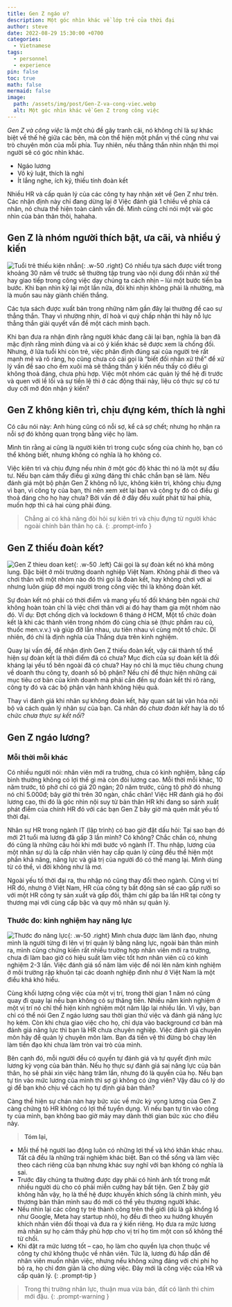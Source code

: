 ```yaml
---
title: Gen Z ngáo ư?
description: Một góc nhìn khác về lớp trẻ của thời đại
author: steve
date: 2022-08-29 15:30:00 +0700
categories:
  - Vietnamese
tags:
  - personnel
  - experience
pin: false
toc: true
math: false
mermaid: false
image:
  path: /assets/img/post/Gen-Z-va-cong-viec.webp
  alt: Một góc nhìn khác về Gen Z trong công việc
---
```

*Gen Z và công việc* là một chủ đề gây tranh cãi, nó không chỉ là sự khác biệt về thế hệ giữa các bên, mà còn thể hiện một phần vị thế cũng như vai trò chuyên môn của mỗi phía. Tuy nhiên, nếu thẳng thắn nhìn nhận thì mọi người sẽ có góc nhìn khác.

-   Ngáo lương
-   Vô kỷ luật, thích là nghỉ
-   Ít lắng nghe, ích kỷ, thiếu tính đoàn kết

Nhiều HR và cấp quản lý của các công ty hay nhận xét về Gen Z như trên. Các nhận định này chỉ đang dừng lại ở Việc đánh giá 1 chiều về phía cá nhân, nó chưa thể hiện toàn cảnh vấn đề. Mình cũng chỉ nói một vài góc nhìn của bản thân thôi, hahaha.

## Gen Z là nhóm người thích bật, ưa cãi, và nhiều ý kiến
![Tuổi trẻ thiếu kiên nhẫn](/assets/img/post/tuoi-tre-thieu-kien-nhan.webp "Khi còn trẻ, dù thời nào thì chúng ta cũng có điểm chung"){: .w-50 .right}
Có nhiều tựa sách được viết trong khoảng 30 năm về trước sẽ thường tập trung vào nội dung đối nhân xử thế hay giao tiếp trong công việc dạy chúng ta cách nhịn – lùi một bước tiến ba bước. Khi bạn nhìn kỹ lại một lần nữa, đôi khi nhịn không phải là nhường, mà là muốn sau này giành chiến thắng.

Các tựa sách được xuất bản trong những năm gần đây lại thường đề cao sự thẳng thắn. Thay vì nhường nhịn, dĩ hoà vi quý chấp nhận thì hãy nỗ lực thẳng thắn giải quyết vấn đề một cách minh bạch.

Khi bạn đưa ra nhận định rằng người khác đang cãi lại bạn, nghĩa là bạn đã mặc định rằng mình đúng và ai có ý kiến khác sẽ được xem là chống đối. Nhưng, ở lứa tuổi khi còn trẻ, việc phân định đúng sai của người trẻ rất mạnh mẽ và rõ ràng, họ cũng chưa có cái gọi là “biết đối nhân xử thế” để xử lý vấn đề sao cho êm xuôi mà sẽ thẳng thắn ý kiến nếu thấy có điều gì không thoả đáng, chưa phù hợp. Việc một nhóm các quản lý thế hệ đi trước và quen với lề lối và sự tiền lệ thì ở các động thái này, liệu có thực sự có tư duy cởi mở đón nhận ý kiến?

## Gen Z không kiên trì, chịu đựng kém, thích là nghỉ

Có câu nói này: Anh hùng cũng có nỗi sợ, kể cả sợ chết; nhưng họ nhận ra nỗi sợ đó không quan trọng bằng việc họ làm.

Mình tin rằng ai cũng là người kiên trì trong cuộc sống của chính họ, bạn có thể không biết, nhưng không có nghĩa là họ không có.

Việc kiên trì và chịu đựng nếu nhìn ở một góc độ khác thì nó là một sự đầu tư. Nếu bạn cảm thấy điều gì xứng đáng thì chắc chắn bạn sẽ làm. Nếu đánh giá một bộ phận Gen Z không nỗ lực, không kiên trì, không chịu đựng vì bạn, vì công ty của bạn, thì nên xem xét lại bạn và công ty đó có điều gì thoả đáng cho họ hay chưa? Bởi vấn đề ở đây đều xuất phát từ hai phía, muốn hợp thì cả hai cùng phải đúng.

>Chẳng ai có khả năng đòi hỏi sự kiên trì và chịu đựng từ người khác ngoài chính bản thân họ cả.
{: .prompt-info }

## Gen Z thiếu đoàn kết?
![Gen Z thieu doan ket](/assets/img/post/Gen-Z-thieu-doan-ket.webp "Gen Z có thực sự khó hoà hợp không?"){: .w-50 .left}
Cái gọi là sự đoàn kết nó khá mông lung. Đặc biệt ở môi trường doanh nghiệp Việt Nam. Không phải đi theo và chơi thân với một nhóm nào đó thì gọi là đoàn kết, hay không chơi với ai nhưng luôn giúp đỡ mọi người trong công việc thì là không đoàn kết.

Sự đoàn kết nó phải có thời điểm và mang yếu tố đối kháng bên ngoài chứ không hoàn toàn chỉ là việc chơi thân với ai đó hay tham gia một nhóm nào đó. Ví dụ: Đợt chống dịch và lockdown 6 tháng ở HCM, Một tổ chức đoàn kết là khi các thành viên trong nhóm đó cùng chia sẻ (thực phẩm rau củ, thuốc men.v.v.) và giúp đỡ lẫn nhau, ưu tiên nhau vì cùng một tổ chức. Dĩ nhiên, đó chỉ là định nghĩa của Thắng dựa trên kinh nghiệm.

Quay lại vấn đề, để nhận định Gen Z thiếu đoàn kết, vậy cái thành tố thể hiện sự đoàn kết là thời điểm đã có chưa? Mục đích của sự đoàn kết là đối kháng lại yếu tố bên ngoài đã có chưa? Hay nó chỉ là mục tiêu chung chung về doanh thu công ty, doanh số bộ phận? Nếu chỉ để thực hiện những cái mục tiêu cơ bản của kinh doanh mà phải cần đến sự đoàn kết thì rõ ràng, công ty đó và các bộ phận vận hành không hiệu quả.

Thay vì đánh giá khi nhân sự không đoàn kết, hãy quan sát lại văn hóa nội bộ và cách quản lý nhân sự của bạn. Cá nhân đó *chưa đoàn kết* hay là do tổ chức *chưa thực sự kết nối*?

## Gen Z ngáo lương?
### Mỗi thời mỗi khác
Có nhiều người nói: nhân viên mới ra trường, chưa có kinh nghiệm, bằng cấp bình thường không có lợi thế gì mà còn đòi lương cao. Mỗi thời mỗi khác, 10 năm trước, tô phở chỉ có giá 20 ngàn; 20 năm trước, cũng tô phở đó nhưng nó chỉ 5.000đ; bây giờ thì trên 30 ngàn, chắc chăn! Việc HR đánh giá họ đòi lương cao, thì đó là góc nhìn nội suy từ bản thân HR khi đang so sánh xuất phát điểm của chính HR đó với các bạn Gen Z bây giờ mà quên mất yếu tố thời đại.

Nhân sự HR trong ngành IT (lập trình) có bao giờ đặt dấu hỏi: Tại sao bạn đó mới 21 tuổi mà lương đã gấp 3 lần mình? Có không? Chắc chắn có, nhưng đó cũng là những câu hỏi khi mới bước vô ngành IT. Thu nhập, lương của một nhân sự dù là cấp nhân viên hay cấp quản lý cũng đều thể hiện một phần khả năng, năng lực và giá trị của người đó có thể mang lại. Mình dùng từ có thể, vì đời không như là mơ.

Ngoài yếu tố thời đại ra, thu nhập nó cũng thay đổi theo ngành. Cũng vị trí HR đó, nhưng ở Việt Nam, HR của công ty bất động sản sẽ cao gấp rưỡi so với một HR công ty sản xuất và gấp đôi, thậm chí gấp ba lần HR tại công ty thương mại với cùng cấp bậc và quy mô nhân sự quản lý.

### Thước đo: kinh nghiệm hay năng lực
![Thước đo năng lực](/assets/img/post/thuoc-do-nang-luc.webp "Tiêu chuẩn mỗi thời mỗi khác"){: .w-50 .right}
Mình chưa được làm lãnh đạo, nhưng mình là người từng đi lên vị trí quản lý bằng năng lực, ngoài bản thân mình ra, mình cũng chứng kiến rất nhiều trường hợp nhân viên mới ra trường, chưa đi làm bao giờ có hiệu suất làm việc tốt hơn nhân viên cũ có kinh nghiệm 2-3 lần. Việc đánh giá số năm làm việc để nói lên năm kinh nghiệm ở môi trường rập khuôn tại các doanh nghiệp đình như ở Việt Nam là một điều khá khó hiểu.

Cùng khối lượng công việc của một vị trí, trong thời gian 1 năm nó cũng quay đi quay lại nếu bạn không có sự thăng tiến. Nhiều năm kinh nghiệm ở một vị trí nó chỉ thể hiện kinh nghiệm một năm lặp lại nhiều lần. Vì vậy, bạn chỉ có thể nói Gen Z ngáo lương sau thời gian thử việc và đánh giá năng lực họ kém. Còn khi chưa giao việc cho họ, chỉ dựa vào background cơ bản mà đánh giá năng lực thì bạn là HR chưa chuyên nghiệp. Việc đánh giá chuyên môn hãy để quản lý chuyên môn làm. Bạn đá tiền vệ thì đừng bỏ chạy lên làm tiền đạo khi chưa làm tròn vai trò của mình.

Bên cạnh đó, mỗi người đều có quyền tự đánh giá và tự quyết định mức lương kỳ vọng của bản thân. Nếu họ thực sự đánh giá sai năng lực của bản thân, họ sẽ phải xin việc hàng trăm lần, nhưng đó là quyền của họ. Nếu bạn tự tin vào mức lương của mình thì sợ gì không có ứng viên? Vậy đâu có lý do gì để bạn khó chịu về cách họ tự định giá bản thân?

Càng thể hiện sự chán nản hay bức xúc về mức kỳ vọng lương của Gen Z càng chứng tỏ HR không có lợi thế tuyển dụng. Vì nếu bạn tự tin vào công ty của mình, bạn không bao giờ mảy may dành thời gian bức xúc cho điều này.

>**Tóm lại,**
- Mỗi thế hệ người lao động luôn có những lợi thế và khó khăn khác nhau. Tất cả đều là những trải nghiệm khác biệt. Bạn có thể sống và làm việc theo cách riêng của bạn nhưng khác suy nghĩ với bạn không có nghĩa là sai.
- Trước đây chúng ta thường được dạy phải có hình ảnh tốt trong mắt nhiều người dù cho có phải miễn cưỡng hay bất tiện. Gen Z bây giờ không hẳn vậy, họ là thế hệ được khuyến khích sống là chính mình, yêu thương bản thân mình sau đó mới có thể yêu thương người khác.
- Nếu nhìn lại các công ty trẻ thành công trên thế giới (dù là gã khổng lồ như Google, Meta hay startup nhỏ), họ đều đi theo xu hướng khuyến khích nhân viên đối thoại và đưa ra ý kiến riêng. Họ đưa ra mức lương mà nhân sự họ cảm thấy phù hợp cho vị trí họ tìm một con số không thể từ chối.
- Khi đặt ra mức lương tốt – cao, họ làm cho quyền lựa chọn thuộc về công ty chứ không thuộc về nhân viên. Tức là, lương đủ hấp dẫn để nhân viên muốn nhận việc, nhưng nếu không xứng đáng với chi phí họ bỏ ra, họ chỉ đơn giản là cho dừng việc. Đây mới là công việc của HR và cấp quản lý.
{: .prompt-tip }

> Trong thị trường nhân lực, thuận mua vừa bán, đất có lành thì chim mới đậu.
{: .prompt-warning }
